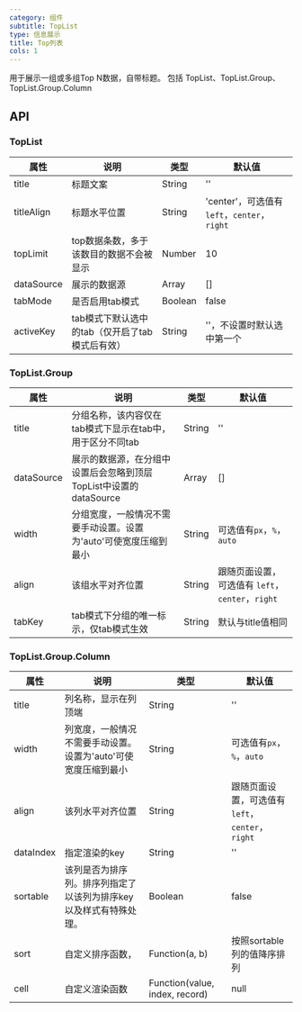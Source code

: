 ```yaml
---
category: 组件
subtitle: TopList
type: 信息展示
title: Top列表
cols: 1
---
```


用于展示一组或多组Top N数据，自带标题。
包括 TopList、TopList.Group、TopList.Group.Column

## API

### TopList

| 属性         | 说明                           | 类型      | 默认值                                   |
| ---------- | ---------------------------- | ------- | ------------------------------------- |
| title      | 标题文案                         | String  | ''                                    |
| titleAlign | 标题水平位置                       | String  | 'center'，可选值有 `left`，`center`，`right` |
| topLimit   | top数据条数，多于该数目的数据不会被显示        | Number  | 10                                    |
| dataSource | 展示的数据源                       | Array   | []                                    |
| tabMode    | 是否启用tab模式                    | Boolean | false                                 |
| activeKey  | tab模式下默认选中的tab（仅开启了tab模式后有效） | String  | ''，不设置时默认选中第一个                        |

### TopList.Group

| 属性         | 说明                                       | 类型     | 默认值                                 |
| ---------- | ---------------------------------------- | ------ | ----------------------------------- |
| title      | 分组名称，该内容仅在tab模式下显示在tab中，用于区分不同tab        | String | ''                                  |
| dataSource | 展示的数据源，在分组中设置后会忽略到顶层TopList中设置的dataSource | Array  | []                                  |
| width      | 分组宽度，一般情况不需要手动设置。设置为'auto'可使宽度压缩到最小      | String | 可选值有`px`，`%`，`auto`                 |
| align      | 该组水平对齐位置                                 | String | 跟随页面设置，可选值有 `left`，`center`，`right` |
| tabKey     | tab模式下分组的唯一标示，仅tab模式生效                   | String | 默认与title值相同                         |

### TopList.Group.Column

| 属性        | 说明                                 | 类型                             | 默认值                                 |
| --------- | ---------------------------------- | ------------------------------ | ----------------------------------- |
| title     | 列名称，显示在列顶端                         | String                         | ''                                  |
| width     | 列宽度，一般情况不需要手动设置。设置为'auto'可使宽度压缩到最小 | String                         | 可选值有`px`，`%`，`auto`                 |
| align     | 该列水平对齐位置                           | String                         | 跟随页面设置，可选值有 `left`，`center`，`right` |
| dataIndex | 指定渲染的key                           | String                         | ''                                  |
| sortable  | 该列是否为排序列。排序列指定了以该列为排序key以及样式有特殊处理。 | Boolean                        | false                               |
| sort      | 自定义排序函数，                           | Function(a, b)                 | 按照sortable列的值降序排列                   |
| cell      | 自定义渲染函数                            | Function(value, index, record) | null                                |
